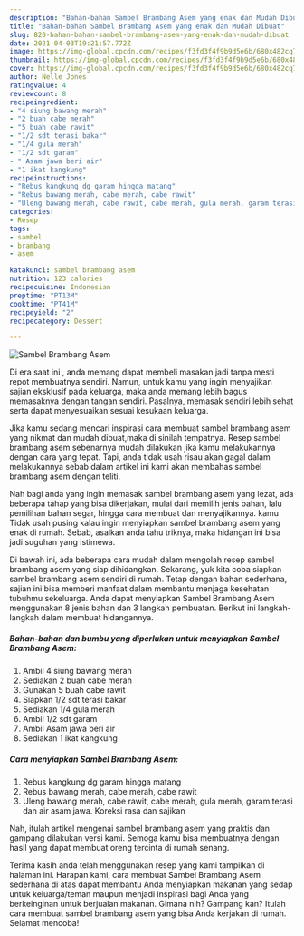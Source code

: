 ```yaml
---
description: "Bahan-bahan Sambel Brambang Asem yang enak dan Mudah Dibuat"
title: "Bahan-bahan Sambel Brambang Asem yang enak dan Mudah Dibuat"
slug: 820-bahan-bahan-sambel-brambang-asem-yang-enak-dan-mudah-dibuat
date: 2021-04-03T19:21:57.772Z
image: https://img-global.cpcdn.com/recipes/f3fd3f4f9b9d5e6b/680x482cq70/sambel-brambang-asem-foto-resep-utama.jpg
thumbnail: https://img-global.cpcdn.com/recipes/f3fd3f4f9b9d5e6b/680x482cq70/sambel-brambang-asem-foto-resep-utama.jpg
cover: https://img-global.cpcdn.com/recipes/f3fd3f4f9b9d5e6b/680x482cq70/sambel-brambang-asem-foto-resep-utama.jpg
author: Nelle Jones
ratingvalue: 4
reviewcount: 8
recipeingredient:
- "4 siung bawang merah"
- "2 buah cabe merah"
- "5 buah cabe rawit"
- "1/2 sdt terasi bakar"
- "1/4 gula merah"
- "1/2 sdt garam"
- " Asam jawa beri air"
- "1 ikat kangkung"
recipeinstructions:
- "Rebus kangkung dg garam hingga matang"
- "Rebus bawang merah, cabe merah, cabe rawit"
- "Uleng bawang merah, cabe rawit, cabe merah, gula merah, garam terasi dan air asam jawa. Koreksi rasa dan sajikan"
categories:
- Resep
tags:
- sambel
- brambang
- asem

katakunci: sambel brambang asem 
nutrition: 123 calories
recipecuisine: Indonesian
preptime: "PT13M"
cooktime: "PT41M"
recipeyield: "2"
recipecategory: Dessert

---
```



![Sambel Brambang Asem](https://img-global.cpcdn.com/recipes/f3fd3f4f9b9d5e6b/680x482cq70/sambel-brambang-asem-foto-resep-utama.jpg)

Di era  saat ini , anda memang dapat membeli masakan jadi tanpa mesti repot membuatnya sendiri. Namun, untuk kamu yang ingin menyajikan sajian eksklusif pada keluarga, maka anda memang lebih bagus memasaknya dengan tangan sendiri. Pasalnya, memasak sendiri lebih sehat serta dapat menyesuaikan sesuai kesukaan keluarga.

Jika kamu sedang mencari inspirasi cara membuat sambel brambang asem yang nikmat dan mudah dibuat,maka di sinilah tempatnya. Resep sambel brambang asem  sebenarnya mudah dilakukan jika kamu melakukannya dengan cara yang tepat. Tapi, anda tidak usah risau akan gagal dalam melakukannya 
sebab dalam artikel ini kami akan membahas sambel brambang asem dengan teliti.  



Nah bagi anda yang ingin memasak sambel brambang asem yang lezat, ada beberapa tahap yang bisa dikerjakan, mulai dari memilih jenis bahan, lalu pemilihan bahan segar, hingga cara membuat dan menyajikannya. kamu Tidak usah pusing kalau ingin menyiapkan sambel brambang asem yang enak di rumah. Sebab, asalkan anda  tahu triknya, maka hidangan ini bisa jadi suguhan yang istimewa.

Di bawah ini, ada beberapa cara mudah dalam mengolah resep sambel brambang asem yang siap dihidangkan. Sekarang, yuk kita coba siapkan sambel brambang asem sendiri di rumah. Tetap dengan bahan sederhana, sajian ini bisa memberi manfaat dalam membantu menjaga kesehatan tubuhmu sekeluarga. Anda dapat menyiapkan Sambel Brambang Asem menggunakan 8 jenis bahan dan 3 langkah pembuatan. Berikut ini langkah-langkah dalam membuat hidangannya.

<!--inarticleads1-->

##### Bahan-bahan dan bumbu yang diperlukan untuk menyiapkan Sambel Brambang Asem:

1. Ambil 4 siung bawang merah
1. Sediakan 2 buah cabe merah
1. Gunakan 5 buah cabe rawit
1. Siapkan 1/2 sdt terasi bakar
1. Sediakan 1/4 gula merah
1. Ambil 1/2 sdt garam
1. Ambil  Asam jawa beri air
1. Sediakan 1 ikat kangkung




<!--inarticleads2-->

##### Cara menyiapkan Sambel Brambang Asem:

1. Rebus kangkung dg garam hingga matang
1. Rebus bawang merah, cabe merah, cabe rawit
1. Uleng bawang merah, cabe rawit, cabe merah, gula merah, garam terasi dan air asam jawa. Koreksi rasa dan sajikan




Nah, itulah artikel mengenai  sambel brambang asem  yang praktis dan gampang dilakukan versi kami. Semoga kamu bisa membuatnya dengan hasil yang dapat membuat oreng tercinta di rumah senang. 

Terima kasih anda telah menggunakan resep yang kami tampilkan di halaman ini. Harapan kami, cara membuat  Sambel Brambang Asem sederhana di atas dapat membantu Anda menyiapkan makanan yang sedap untuk keluarga/teman maupun menjadi inspirasi bagi Anda yang berkeinginan untuk berjualan makanan. Gimana nih? Gampang kan? Itulah cara membuat sambel brambang asem yang bisa Anda kerjakan di rumah. Selamat mencoba!

